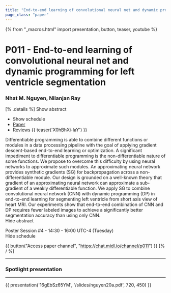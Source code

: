 ```yaml
---
title: "End-to-end learning of convolutional neural net and dynamic programming for left ventricle segmentation"
page_class: "paper"
---
```


{% from "_macros.html" import presentation, button, teaser, youtube %}

# P011 - End-to-end learning of convolutional neural net and dynamic programming for left ventricle segmentation

### Nhat M. Nguyen, Nilanjan Ray

[% .details %]
<a class="toggle_visibility" data-selector=".abstract" data-level="3">Show abstract</a>
- <a class="toggle_visibility" data-selector=".schedule" data-level="3">Show schedule</a>
- <a href="https://openreview.net/pdf?id=_4_RPMYWN">Paper</a>
- <a href="https://openreview.net/forum?id=_4_RPMYWN">Reviews</a>
{{ teaser('X0hBhXi-laY') }}

<p>
    <span class="abstract">
        Differentiable programming is able to combine different functions or modules in a data processing pipeline with the goal of applying gradient descent-based end-to-end learning or optimization. A significant impediment to differentiable programming is the non-differentiable nature of some functions.  We propose to overcome this difficulty by using neural networks to approximate such modules.  An approximating neural network provides synthetic gradients (SG) for backpropagation across a non-differentiable module.  Our design is grounded on a well-known theory that gradient of an approximating neural network can approximate a sub-gradient of a weakly differentiable function.  We apply SG to combine convolutional neural  network  (CNN)  with  dynamic  programming  (DP)  in  end-to-end  learning  for  segmenting left ventricle from short axis view of heart MRI. Our experiments show that end-to-end combination of CNN and DP requires fewer labeled images to achieve a significantly better segmentation accuracy than using only CNN.
        <br>
        <span class="actions"><a class="toggle_visibility" data-level="2">Hide abstract</a></span>
    </span>
</p>

<p>
    <span class="schedule">
        Poster Session #4  - 14:30 - 16:00 UTC-4 (Tuesday)
        <br>
        <span class="actions"><a class="toggle_visibility" data-level="2">Hide schedule</a></span>
    </span>
</p>

{{ button("Access paper channel", "https://chat.midl.io/channel/p011") }}
[% / %]

---

### Spotlight presentation

---

{{ presentation('16gEbSz65YM', '/slides/nguyen20a.pdf', 720, 450) }}